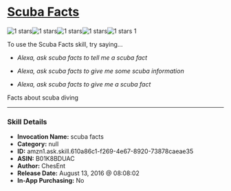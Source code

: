 # [Scuba Facts](http://alexa.amazon.com/#skills/amzn1.ask.skill.610a86c1-f269-4e67-8920-73878caeae35)
![1 stars](../../images/ic_star_black_18dp_1x.png)![1 stars](../../images/ic_star_border_black_18dp_1x.png)![1 stars](../../images/ic_star_border_black_18dp_1x.png)![1 stars](../../images/ic_star_border_black_18dp_1x.png)![1 stars](../../images/ic_star_border_black_18dp_1x.png) 1

To use the Scuba Facts skill, try saying...

* *Alexa, ask scuba facts to tell me a scuba fact*

* *Alexa, ask scuba facts to give me some scuba information*

* *Alexa, ask scuba facts to give me a scuba fact*

Facts about scuba diving

***

### Skill Details

* **Invocation Name:** scuba facts
* **Category:** null
* **ID:** amzn1.ask.skill.610a86c1-f269-4e67-8920-73878caeae35
* **ASIN:** B01K8BDUAC
* **Author:** ChesEnt
* **Release Date:** August 13, 2016 @ 08:08:02
* **In-App Purchasing:** No
